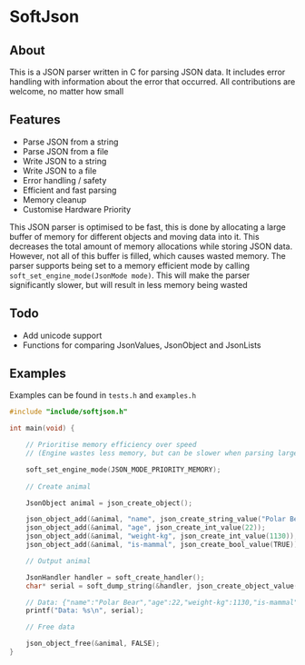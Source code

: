 # SoftJson

## About

This is a JSON parser written in C for parsing JSON data. It includes error handling with information about the error that occurred. All contributions are welcome, no matter how small

## Features

- Parse JSON from a string
- Parse JSON from a file
- Write JSON to a string
- Write JSON to a file
- Error handling / safety
- Efficient and fast parsing
- Memory cleanup
- Customise Hardware Priority

This JSON parser is optimised to be fast, this is done by allocating a large buffer of memory for different objects and moving data into it. This decreases the total amount of memory allocations while storing JSON data. However, not all of this buffer is filled, which causes wasted memory. The parser supports being set to a memory efficient mode by calling `soft_set_engine_mode(JsonMode mode)`. This will make the parser significantly slower, but will result in less memory being wasted

## Todo

- Add unicode support
- Functions for comparing JsonValues, JsonObject and JsonLists

## Examples

Examples can be found in `tests.h` and `examples.h`

```c
#include "include/softjson.h"

int main(void) {

	// Prioritise memory efficiency over speed
	// (Engine wastes less memory, but can be slower when parsing large data)

	soft_set_engine_mode(JSON_MODE_PRIORITY_MEMORY);
	
	// Create animal

	JsonObject animal = json_create_object();

	json_object_add(&animal, "name", json_create_string_value("Polar Bear"));
	json_object_add(&animal, "age", json_create_int_value(22));
	json_object_add(&animal, "weight-kg", json_create_int_value(1130));
	json_object_add(&animal, "is-mammal", json_create_bool_value(TRUE));

	// Output animal

	JsonHandler handler = soft_create_handler();
	char* serial = soft_dump_string(&handler, json_create_object_value(animal));

	// Data: {"name":"Polar Bear","age":22,"weight-kg":1130,"is-mammal":true}
	printf("Data: %s\n", serial);

	// Free data

	json_object_free(&animal, FALSE);
}
```
